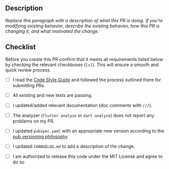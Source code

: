 ## Description

*Replace this paragraph with a description of what this PR is doing. If you're modifying existing behavior, describe the existing behavior, how this PR is changing it, and what motivated the change.*


## Checklist

Before you create this PR confirm that it meets all requirements listed below by checking the relevant checkboxes (`[x]`). This will ensure a smooth and quick review process.

- [ ] I read the [Code Style Guide] and followed the process outlined there for submitting PRs.
- [ ] All existing and new tests are passing.
- [ ] I updated/added relevant documentation (doc comments with `///`).
- [ ] The analyzer (`flutter analyze` or `dart analyze`) does not report any problems on my PR.
- [ ] I updated `pubspec.yaml` with an appropriate new version according to the [pub versioning philosophy]
- [ ] I updated `CHANGELOG.md` to add a description of the change.
- [ ] I am authorized to release this code under the MIT License and agree to do so



<!-- Links -->
[Code Style Guide]: https://github.com/peiffer-innovations/documentation/blob/main/CODE_STYLE.md
[pub versioning philosophy]: https://www.dartlang.org/tools/pub/versioning
